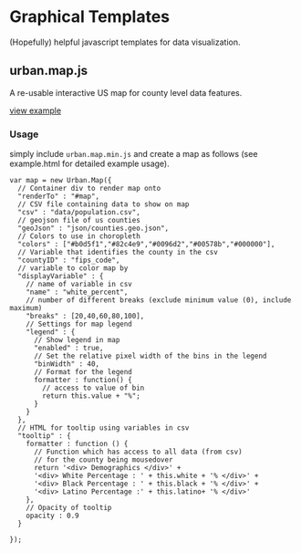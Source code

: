 # Graphical Templates

(Hopefully) helpful javascript templates for data visualization.

## urban.map.js

A re-usable interactive US map for county level data features.

[view example](http://datatools.urban.org/features/bsouthga/UrbanTemplates/Map)

### Usage

simply include `urban.map.min.js` and create a map as follows (see example.html for detailed example usage).

    var map = new Urban.Map({
      // Container div to render map onto
      "renderTo" : "#map",
      // CSV file containing data to show on map
      "csv" : "data/population.csv",
      // geojson file of us counties
      "geoJson" : "json/counties.geo.json",
      // Colors to use in choropleth
      "colors" : ["#b0d5f1","#82c4e9","#0096d2","#00578b","#000000"],
      // Variable that identifies the county in the csv
      "countyID" : "fips_code",
      // variable to color map by
      "displayVariable" : {
        // name of variable in csv
        "name" : "white_percent",
        // number of different breaks (exclude minimum value (0), include maximum)
        "breaks" : [20,40,60,80,100],
        // Settings for map legend
        "legend" : {
          // Show legend in map
          "enabled" : true,
          // Set the relative pixel width of the bins in the legend
          "binWidth" : 40,
          // Format for the legend
          formatter : function() {
            // access to value of bin
            return this.value + "%";
          }
        }
      },
      // HTML for tooltip using variables in csv
      "tooltip" : {
        formatter : function () {
          // Function which has access to all data (from csv)
          // for the county being mousedover
          return '<div> Demographics </div>' +
          '<div> White Percentage : ' + this.white + '% </div>' +
          '<div> Black Percentage : ' + this.black + '% </div>' +
          '<div> Latino Percentage :' + this.latino+ '% </div>'
        },
        // Opacity of tooltip
        opacity : 0.9
      }

    });